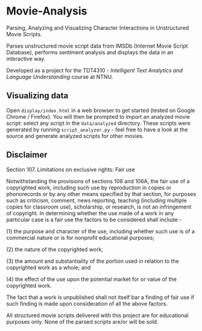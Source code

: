 # Movie-Analysis
Parsing, Analyzing and Visualizing Character Interactions in Unstructured Movie Scripts.

Parses unstructured movie script data from IMSDb (Internet Movie Script Database), performs sentiment analysis and displays the data in an interactive way.

Developed as a project for the TDT4310 - *Intelligent Text Analytics and Language Understanding* course at NTNU.

## Visualizing data

Open `display/index.html` in a web browser to get started (tested on Google Chrome / Firefox).
You will then be prompted to import an analyzed movie script: select any script in the `data/analyzed` directory.
These scripts were generated by running `script_analyzer.py` - feel free to have a look at the source and generate analyzed scripts for other movies.

## Disclaimer

Section 107. Limitations on exclusive rights: Fair use

Notwithstanding the provisions of sections 106 and 106A, the fair use of a copyrighted work, including such use by reproduction in copies or phonorecords or by any other means specified by that section, for purposes such as criticism, comment, news reporting, teaching (including multiple copies for classroom use), scholarship, or research, is not an infringement of copyright. In determining whether the use made of a work in any particular case is a fair use the factors to be considered shall include -

(1) the purpose and character of the use, including whether such use is of a commercial nature or is for nonprofit educational purposes;

(2) the nature of the copyrighted work;

(3) the amount and substantiality of the portion used in relation to the copyrighted work as a whole; and

(4) the effect of the use upon the potential market for or value of the copyrighted work.

The fact that a work is unpublished shall not itself bar a finding of fair use if such finding is made upon consideration of all the above factors.

All structured movie scripts delivered with this project are for educational purposes only. None of the parsed scripts are/or will be sold.